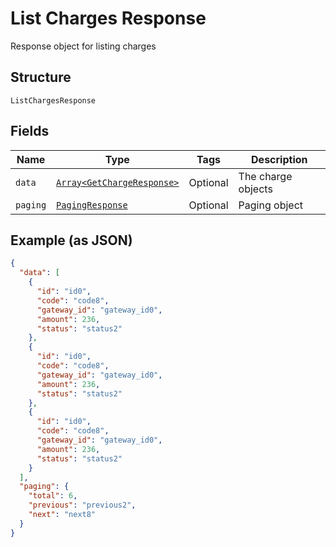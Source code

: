 
# List Charges Response

Response object for listing charges

## Structure

`ListChargesResponse`

## Fields

| Name | Type | Tags | Description |
|  --- | --- | --- | --- |
| `data` | [`Array<GetChargeResponse>`](../../doc/models/get-charge-response.md) | Optional | The charge objects |
| `paging` | [`PagingResponse`](../../doc/models/paging-response.md) | Optional | Paging object |

## Example (as JSON)

```json
{
  "data": [
    {
      "id": "id0",
      "code": "code8",
      "gateway_id": "gateway_id0",
      "amount": 236,
      "status": "status2"
    },
    {
      "id": "id0",
      "code": "code8",
      "gateway_id": "gateway_id0",
      "amount": 236,
      "status": "status2"
    },
    {
      "id": "id0",
      "code": "code8",
      "gateway_id": "gateway_id0",
      "amount": 236,
      "status": "status2"
    }
  ],
  "paging": {
    "total": 6,
    "previous": "previous2",
    "next": "next8"
  }
}
```

